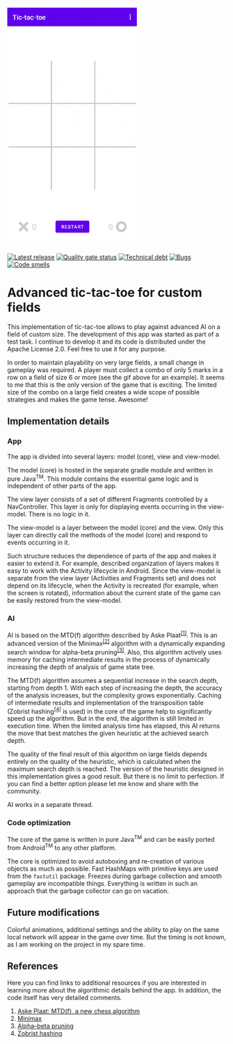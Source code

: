 ![logo](logo.gif)

[![Latest release](https://img.shields.io/github/v/release/ae9o/tic-tac-toe?display_name=tag)](https://github.com/ae9o/tic-tac-toe/releases)
[![Quality gate status](https://sonarcloud.io/api/project_badges/measure?project=ae9o_tic-tac-toe&metric=alert_status)](https://sonarcloud.io/dashboard?id=ae9o_tic-tac-toe)
[![Technical debt](https://sonarcloud.io/api/project_badges/measure?project=ae9o_tic-tac-toe&metric=sqale_index)](https://sonarcloud.io/dashboard?id=ae9o_tic-tac-toe)
[![Bugs](https://sonarcloud.io/api/project_badges/measure?project=ae9o_tic-tac-toe&metric=bugs)](https://sonarcloud.io/dashboard?id=ae9o_tic-tac-toe)
[![Code smells](https://sonarcloud.io/api/project_badges/measure?project=ae9o_tic-tac-toe&metric=code_smells)](https://sonarcloud.io/dashboard?id=ae9o_tic-tac-toe)

# Advanced tic-tac-toe for custom fields

This implementation of tic-tac-toe allows to play against advanced AI on a field of custom size. The development of this
app was started as part of a test task. I continue to develop it and its code is distributed under the Apache License
2.0. Feel free to use it for any purpose.

In order to maintain playability on very large fields, a small change in gameplay was required. A player must collect
a combo of only 5 marks in a row on a field of size 6 or more (see the gif above for an example). It seems to me that
this is the only version of the game that is exciting. The limited size of the combo on a large field creates a wide
scope of possible strategies and makes the game tense. Awesome!

## Implementation details

### App

The app is divided into several layers: model (core), view and view-model.

The model (core) is hosted in the separate gradle module and written in pure Java<sup>TM</sup>. This module contains
the essential game logic and is independent of other parts of the app.

The view layer consists of a set of different Fragments controlled by a NavController. This layer is only for
displaying events occurring in the view-model. There is no logic in it.

The view-model is a layer between the model (core) and the view. Only this layer can directly call the methods of the
model (core) and respond to events occurring in it.

Such structure reduces the dependence of parts of the app and makes it easier to extend it. For example, described 
organization of layers makes it easy to work with the Activity lifecycle in Android. Since the view-model is separate 
from the view layer (Activities and Fragments set) and does not depend on its lifecycle, when the Activity is recreated
(for example, when the screen is rotated), information about the current state of the game can be easily restored from 
the view-model.

### AI

AI is based on the MTD(f) algorithm described by Aske Plaat<sup>[\[1\]](#references)</sup>. This is an advanced version
of the Minimax<sup>[\[2\]](#references)</sup> algorithm with a dynamically expanding search window for alpha-beta
pruning<sup>[\[3\]](#references)</sup>. Also, this algorithm actively uses memory for caching intermediate results in
the process of dynamically increasing the depth of analysis of game state tree.

The MTD(f) algorithm assumes a sequential increase in the search depth, starting from depth 1. With each step of
increasing the depth, the accuracy of the analysis increases, but the complexity grows exponentially. Caching of
intermediate results and implementation of the transposition table (Zobrist hashing<sup>[\[4\]](#references)</sup> is
used) in the core of the game help to significantly speed up the algorithm. But in the end, the algorithm is still
limited in execution time. When the limited analysis time has elapsed, this AI returns the move that best matches the
given heuristic at the achieved search depth.

The quality of the final result of this algorithm on large fields depends entirely on the quality of the heuristic,
which is calculated when the maximum search depth is reached. The version of the heuristic designed in this
implementation gives a good result. But there is no limit to perfection. If you can find a better option please let me
know and share with the community.

AI works in a separate thread.

### Code optimization

The core of the game is written in pure Java<sup>TM</sup> and can be easily ported from Android<sup>TM</sup> to any 
other platform.

The core is optimized to avoid autoboxing and re-creation of various objects as much as possible. Fast HashMaps with
primitive keys are used from the `fastutil` package. Freezes during garbage collection and smooth gameplay are
incompatible things. Everything is written in such an approach that the garbage collector can go on vacation.

## Future modifications

Colorful animations, additional settings and the ability to play on the same local network will appear in the game over
time. But the timing is not known, as I am working on the project in my spare time.

## References

Here you can find links to additional resources if you are interested in learning more about the algorithmic details 
behind the app. In addition, the code itself has very detailed comments.

1. [Aske Plaat: MTD(f), a new chess algorithm](https://people.csail.mit.edu/plaat/mtdf.html)
2. [Minimax](https://en.wikipedia.org/wiki/Minimax)
3. [Alpha–beta pruning](https://en.wikipedia.org/wiki/Alpha%E2%80%93beta_pruning)
4. [Zobrist hashing](https://en.wikipedia.org/wiki/Zobrist_hashing)
